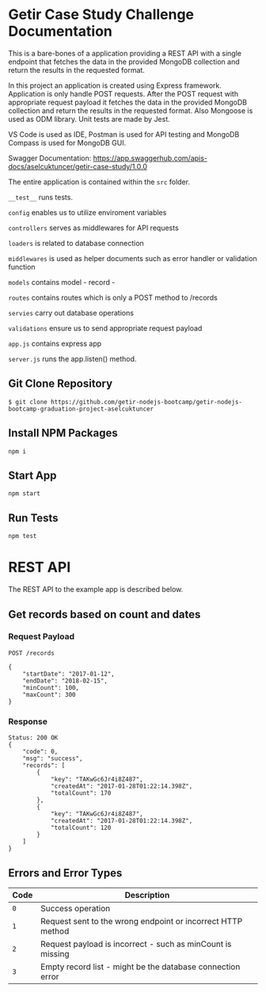 # Getir Case Study Challenge Documentation

This is a bare-bones of a application providing a REST API with a single endpoint that fetches the data in the provided MongoDB collection and return the results in the requested format.

In this project an application is created using Express framework. Application is only handle POST requests. After the POST request with appropriate request payload it fetches the data in the provided MongoDB collection and return the results in the requested format. Also Mongoose is used as ODM library. Unit tests are made by Jest.

VS Code is used as IDE, Postman is used for API testing and MongoDB Compass is used for MongoDB GUI.

Swagger Documentation: https://app.swaggerhub.com/apis-docs/aselcuktuncer/getir-case-study/1.0.0

The entire application is contained within the `src` folder.

`__test__` runs tests.

`config` enables us to utilize enviroment variables

`controllers` serves as middlewares for API requests

`loaders` is related to database connection

`middlewares` is used as helper documents such as error handler or validation function

`models` contains model - record -

`routes` contains routes which is only a POST method to /records

`servies` carry out database operations

`validations` ensure us to send appropriate request payload

`app.js` contains express app

`server.js` runs the app.listen() method.



## Git Clone Repository

    $ git clone https://github.com/getir-nodejs-bootcamp/getir-nodejs-bootcamp-graduation-project-aselcuktuncer

## Install NPM Packages

    npm i

## Start App

    npm start

## Run Tests

    npm test

# REST API

The REST API to the example app is described below.

## Get records based on count and dates

### Request Payload

`POST /records`

    {
        "startDate": "2017-01-12",
        "endDate": "2018-02-15",
        "minCount": 100,
        "maxCount": 300
    }

### Response

    Status: 200 OK
    {
        "code": 0,
        "msg": "success",
        "records": [
            {
                "key": "TAKwGc6Jr4i8Z487",
                "createdAt": "2017-01-28T01:22:14.398Z",
                "totalCount": 170
            },
            {
                "key": "TAKwGc6Jr4i8Z487",
                "createdAt": "2017-01-28T01:22:14.398Z",
                "totalCount": 120
            }
        ]
    }

## Errors and Error Types

| Code | Description |
| --- | --- |
| `0` | Success operation |
| `1` | Request sent to the wrong endpoint or incorrect HTTP method |
| `2` | Request payload is incorrect - such as minCount is missing |
| `3` | Empty record list - might be the database connection error |


